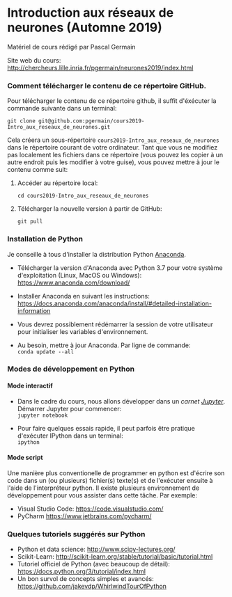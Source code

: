 # Introduction aux réseaux de neurones (Automne 2019)

Matériel de cours rédigé par Pascal Germain

Site web du cours: http://chercheurs.lille.inria.fr/pgermain/neurones2019/index.html

### Comment télécharger le contenu de ce répertoire GitHub.

Pour télécharger le contenu de ce répertoire github, il suffit d'éxécuter la commande suivante dans un terminal:
```
git clone git@github.com:pgermain/cours2019-Intro_aux_reseaux_de_neurones.git
```
Cela créera un sous-répertoire `cours2019-Intro_aux_reseaux_de_neurones` dans le répertoire courant de votre ordinateur.
Tant que vous ne modifiez pas localement les fichiers dans ce répertoire (vous pouvez les copier à un autre endroit puis les modifier à votre guise), vous pouvez mettre à jour le contenu comme suit:
1. Accéder au répertoire local:
   ```
   cd cours2019-Intro_aux_reseaux_de_neurones
   ```
2. Télécharger la nouvelle version à partir de GitHub: 
   ```
   git pull
   ```

### Installation de Python

Je conseille à tous d'installer la distribution Python [Anaconda](https://www.anaconda.com/).

* Télécharger la version d'Anaconda avec Python 3.7 pour votre système d'exploitation (Linux, MacOS ou Windows):  
https://www.anaconda.com/download/

* Installer Anaconda en suivant les instructions:
https://docs.anaconda.com/anaconda/install/#detailed-installation-information

* Vous devrez possiblement rédémarrer la session de votre utilisateur pour initialiser les variables d'environnement.

* Au besoin, mettre à jour Anaconda. Par ligne de commande:  
```conda update --all```

### Modes de développement en Python

#### Mode interactif
* Dans le cadre du cours, nous allons développer dans un *carnet [Jupyter](http://jupyter.org/)*. 
Démarrer Jupyter pour commencer:  
```jupyter notebook```

* Pour faire quelques essais rapide, il peut parfois être pratique d'exécuter IPython dans un terminal:  
```ipython```

#### Mode script
Une manière plus conventionelle de programmer en python est d'écrire son code dans un (ou plusieurs) fichier(s) texte(s) et de l'exécuter ensuite à l'aide de l'interpréteur python. Il existe plusieurs environnement de développement pour vous assister dans cette tâche. Par exemple:

* Visual Studio Code: https://code.visualstudio.com/
* PyCharm https://www.jetbrains.com/pycharm/

### Quelques tutoriels suggérés sur Python

* Python et data science: http://www.scipy-lectures.org/
* Scikit-Learn: http://scikit-learn.org/stable/tutorial/basic/tutorial.html
* Tutoriel officiel de Python (avec beaucoup de détail): https://docs.python.org/3/tutorial/index.html
* Un bon survol de concepts simples et avancés: https://github.com/jakevdp/WhirlwindTourOfPython
